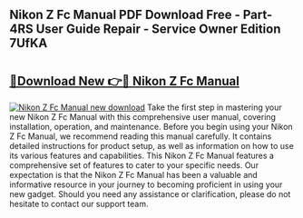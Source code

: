 ## Nikon Z Fc Manual PDF Download Free - Part-4RS User Guide Repair - Service Owner Edition 7UfKA

# <h2><a href="http://cf29481.oget.top/?id=Nikon+Z+Fc+Manual">🔗Download New 👉🔴 Nikon Z Fc Manual</a></h2>

[![Nikon Z Fc Manual new download](https://i.imgur.com/5g1atiW.png)](http://cf29481.oget.top/?id=Nikon+Z+Fc+Manual)
Take the first step in mastering your new Nikon Z Fc Manual with this comprehensive user manual, covering installation, operation, and maintenance. Before you begin using your Nikon Z Fc Manual, we recommend reading this manual carefully. It contains detailed instructions for product setup, as well as information on how to use its various features and capabilities. This Nikon Z Fc Manual features a comprehensive set of features to cater to your specific needs. Our expectation is that the Nikon Z Fc Manual has been a valuable and informative resource in your journey to becoming proficient in using your new gadget. Should you need any assistance or clarification, please do not hesitate to contact our support team.
